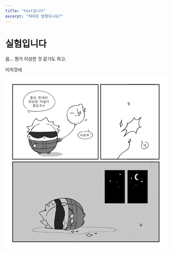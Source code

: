 ```yaml
---
title: "test입니다"
excerpt: "제대로 발행되나요?"
---
```


# 실험입니다

음... 뭔가 이상한 것 같기도 하고.

미치것네

![exIMG](./../images/2024-08-10-test/FWGRlIYUIAIwSsb-1723297057193-3.png)
